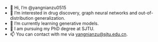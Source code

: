 - 👋 Hi, I’m @yangnianzu0515
- 👀 I’m interested in drug discovery, graph neural networks and out-of-distribution generalization.
- 🌱 I’m currently learning generative models.
- 💞️ I am pursuing my PhD degree at SJTU.
- 📫 You can contact with me via yangnianzu@sjtu.edu.cn.

<!---
yangnianzu0515/yangnianzu0515 is a ✨ special ✨ repository because its `README.md` (this file) appears on your GitHub profile.
You can click the Preview link to take a look at your changes.
--->
